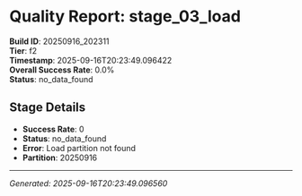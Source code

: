 # Quality Report: stage_03_load

**Build ID**: 20250916_202311  
**Tier**: f2  
**Timestamp**: 2025-09-16T20:23:49.096422  
**Overall Success Rate**: 0.0%  
**Status**: no_data_found

## Stage Details

- **Success Rate**: 0
- **Status**: no_data_found
- **Error**: Load partition not found
- **Partition**: 20250916

---
*Generated: 2025-09-16T20:23:49.096560*
